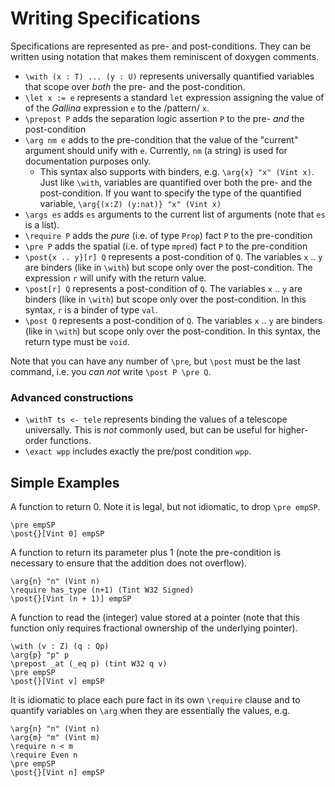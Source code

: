 # Writing Specifications

Specifications are represented as pre- and post-conditions. They can be written using notation that makes them reminiscent of doxygen comments.

+ `\with (x : T) ... (y : U)` represents universally quantified variables that scope
  over *both* the pre- and the post-condition.
+ `\let x := e` represents a standard `let` expression assigning the value of
  of the *Gallina* expression `e` to the /pattern/ `x`.
+ `\prepost P` adds the separation logic assertion `P` to the pre- *and* the
  post-condition
+ `\arg nm e` adds to the pre-condition that the value of the "current" argument
  should unify with `e`. Currently, `nm` (a string) is used for documentation
  purposes only.
  - This syntax also supports with binders, e.g. `\arg{x} "x" (Vint x)`. Just
    like `\with`, variables are quantified over both the pre- and the post-condition.
    If you want to specify the type of the quantified variable,
    `\arg{(x:Z) (y:nat)} "x" (Vint x)`
+ `\args es` adds `es` arguments to the current list of arguments (note that `es`
  is a list).
+ `\require P` adds the *pure* (i.e. of type `Prop`) fact `P` to the pre-condition
+ `\pre P` adds the spatial (i.e. of type `mpred`) fact `P` to the pre-condition
+ `\post{x .. y}[r] Q` represents a post-condition of `Q`. The variables `x` .. `y` are binders (like in `\with`)
  but scope only over the post-condition. The expression `r` will unify with the
  return value.
+ `\post[r] Q` represents a post-condition of `Q`. The variables `x` .. `y` are binders (like in `\with`)
  but scope only over the post-condition. In this syntax, `r` is a binder of type
  `val`.
+ `\post Q` represents a post-condition of `Q`. The variables `x` .. `y` are binders (like in `\with`)
  but scope only over the post-condition. In this syntax, the return type must
  be `void`.

Note that you can have any number of `\pre`, but `\post` must be the last command, i.e.
you *can not* write `\post P \pre Q`.

### Advanced constructions

+ `\withT ts <- tele` represents binding the values of a telescope universally.
  This is *not* commonly used, but can be useful for higher-order functions.
+ `\exact wpp` includes exactly the pre/post condition `wpp`.

## Simple Examples

A function to return 0. Note it is legal, but not idiomatic, to drop `\pre empSP`.

```coq
\pre empSP
\post{}[Vint 0] empSP
```

A function to return its parameter plus 1 (note the pre-condition is necessary
to ensure that the addition does not overflow).

```coq
\arg{n} "n" (Vint n)
\require has_type (n+1) (Tint W32 Signed)
\post{}[Vint (n + 1)] empSP
```

A function to read the (integer) value stored at a pointer (note that this
function only requires fractional ownership of the underlying pointer).

```coq
\with (v : Z) (q : Qp)
\arg{p} "p" p
\prepost _at (_eq p) (tint W32 q v)
\pre empSP
\post{}[Vint v] empSP
```

It is idiomatic to place each pure fact in its own `\require` clause and to quantify variables on `\arg` when they are essentially the values, e.g.

```coq
\arg{n} "n" (Vint n)
\arg{m} "m" (Vint m)
\require n < m
\require Even n
\pre empSP
\post{}[Vint n] empSP
```
